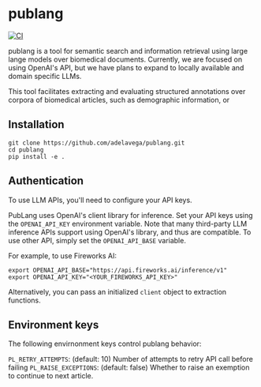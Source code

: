 # publang

[![CI](https://github.com/adelavega/publang/actions/workflows/tests.yml/badge.svg)](https://github.com/adelavega/publang/actions/workflows/tests.yml)

publang is a tool for semantic search and information retrieval using large lange models over biomedical documents.
Currently, we are focused on using OpenAI's API, but we have plans to expand to locally available and domain specific LLMs.

This tool facilitates extracting and evaluating structured annotations over corpora of biomedical articles, such as demographic information, or 

## Installation

    git clone https://github.com/adelavega/publang.git 
    cd publang
    pip install -e .


## Authentication

To use LLM APIs, you'll need to configure your API keys.

PubLang uses OpenAI's client library for inference. Set your API keys using the `OPENAI_API_KEY` environment variable.
Note that many third-party LLM inference APIs support using OpenAI's library, and thus are compatible.
To use other API, simply set the `OPENAI_API_BASE` variable.

For example, to use Fireworks AI:

```
export OPENAI_API_BASE="https://api.fireworks.ai/inference/v1"
export OPENAI_API_KEY="<YOUR_FIREWORKS_API_KEY>"
```

Alternatively, you can pass an initialized `client` object to extraction functions.


## Environment keys

The following envirnonment keys control publang behavior:

`PL_RETRY_ATTEMPTS`: (default: 10) Number of attempts to retry API call before failing
`PL_RAISE_EXCEPTIONS`: (default: false) Whether to raise an exemption to continue to next article.